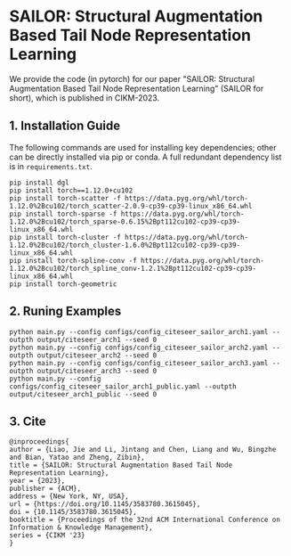 # SAILOR: Structural Augmentation Based Tail Node Representation Learning
We provide the code (in pytorch) for our paper "SAILOR: Structural Augmentation Based Tail Node Representation Learning" (SAILOR for short), which is published in CIKM-2023.

## 1. Installation Guide
The following commands are used for installing key dependencies; other can be directly installed via pip or conda. A full redundant dependency list is in `requirements.txt`.
```
pip install dgl
pip install torch==1.12.0+cu102
pip install torch-scatter -f https://data.pyg.org/whl/torch-1.12.0%2Bcu102/torch_scatter-2.0.9-cp39-cp39-linux_x86_64.whl
pip install torch-sparse -f https://data.pyg.org/whl/torch-1.12.0%2Bcu102/torch_sparse-0.6.15%2Bpt112cu102-cp39-cp39-linux_x86_64.whl
pip install torch-cluster -f https://data.pyg.org/whl/torch-1.12.0%2Bcu102/torch_cluster-1.6.0%2Bpt112cu102-cp39-cp39-linux_x86_64.whl
pip install torch-spline-conv -f https://data.pyg.org/whl/torch-1.12.0%2Bcu102/torch_spline_conv-1.2.1%2Bpt112cu102-cp39-cp39-linux_x86_64.whl
pip install torch-geometric
```

## 2. Runing Examples 
```
python main.py --config configs/config_citeseer_sailor_arch1.yaml --outpth output/citeseer_arch1 --seed 0
python main.py --config configs/config_citeseer_sailor_arch2.yaml --outpth output/citeseer_arch2 --seed 0
python main.py --config configs/config_citeseer_sailor_arch3.yaml --outpth output/citeseer_arch3 --seed 0
python main.py --config configs/config_citeseer_sailor_arch1_public.yaml --outpth output/citeseer_arch1_public --seed 0
```

## 3. Cite
```
@inproceedings{
author = {Liao, Jie and Li, Jintang and Chen, Liang and Wu, Bingzhe and Bian, Yatao and Zheng, Zibin},
title = {SAILOR: Structural Augmentation Based Tail Node Representation Learning},
year = {2023},
publisher = {ACM},
address = {New York, NY, USA},
url = {https://doi.org/10.1145/3583780.3615045},
doi = {10.1145/3583780.3615045},
booktitle = {Proceedings of the 32nd ACM International Conference on Information & Knowledge Management},
series = {CIKM '23}
}
```

